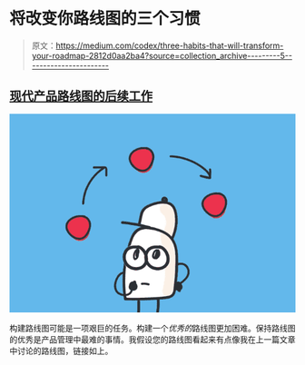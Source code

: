 # 将改变你路线图的三个习惯

> 原文：<https://medium.com/codex/three-habits-that-will-transform-your-roadmap-2812d0aa2ba4?source=collection_archive---------5----------------------->

## [现代产品路线图的后续工作](/codex/modern-product-roadmapping-8891aae9daf6)

![](img/ac9d3c291a2e894f986ec8c25da3ea9b.png)

构建路线图可能是一项艰巨的任务。构建一个*优秀的*路线图更加困难。保持路线图的优秀是产品管理中最难的事情。我假设您的路线图看起来有点像我在上一篇文章中讨论的路线图，链接如上。